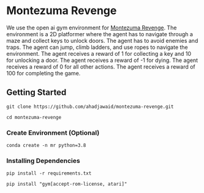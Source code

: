 # Montezuma Revenge

We use the open ai gym environment for [Montezuma Revenge](https://www.gymlibrary.dev/environments/atari/montezuma_revenge/). The environment is a 2D platformer where the agent has to navigate through a maze and collect keys to unlock doors. The agent has to avoid enemies and traps. The agent can jump, climb ladders, and use ropes to navigate the environment. The agent receives a reward of 1 for collecting a key and 10 for unlocking a door. The agent receives a reward of -1 for dying. The agent receives a reward of 0 for all other actions. The agent receives a reward of 100 for completing the game.

## Getting Started

```
git clone https://github.com/ahadjawaid/montezuma-revenge.git
```
```
cd montezuma-revenge
```

### Create Environment (Optional)

```
conda create -n mr python=3.8
```

### Installing Dependencies

```
pip install -r requirements.txt
```

```
pip install "gym[accept-rom-license, atari]"
```